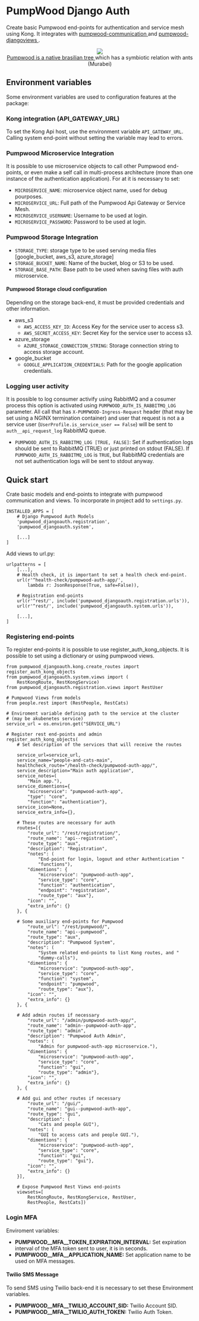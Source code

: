 # PumpWood Django Auth
Create basic Pumpwood end-points for authentication and service mesh using
Kong. It integrates with
<a href="https://github.com/Murabei-OpenSource-Codes/pumpwood-communication">
    pumpwood-communication
</a> and <a href="https://github.com/Murabei-OpenSource-Codes/pumpwood-djangoviews">
    pumpwood-djangoviews
</a>.

<p align="center" width="60%">
  <img src="doc/sitelogo-horizontal.png" /> <br>

  <a href="https://en.wikipedia.org/wiki/Cecropia">
    Pumpwood is a native brasilian tree
  </a> which has a symbiotic relation with ants (Murabei)
</p>

## Environment variables
Some environment variables are used to configuration features at the package:

### Kong integration (API_GATEWAY_URL)
To set the Kong Api host, use the environment variable `API_GATEWAY_URL`.
Calling system end-point without setting the variable may lead to errors.

### Pumpwood Microservice Integration
It is possible to use microservice objects to call other Pumpwood end-points,
or even make a self call in multi-process architecture (more than one
instance of the authentication application). For at it is necessary to set:

- `MICROSERVICE_NAME`: microservice object name, used for debug pourposes.
- `MICROSERVICE_URL`: Full path of the Pumpwood Api Gateway or Service Mesh.
- `MICROSERVICE_USERNAME`: Username to be used at login.
- `MICROSERVICE_PASSWORD`: Password to be used at login.

### Pumpwood Storage Integration
- `STORAGE_TYPE`: storage type to be used serving media files [google_bucket, aws_s3, azure_storage]
- `STORAGE_BUCKET_NAME`: Name of the bucket, blog or S3 to be used.
- `STORAGE_BASE_PATH`: Base path to be used when saving files with auth microservice.

#### Pumpwood Storage cloud configuration
Depending on the storage back-end, it must be provided credentials and other information.
- aws_s3
  -  `AWS_ACCESS_KEY_ID`: Access Key for the service user to access s3.
  - `AWS_SECRET_ACCESS_KEY`:  Secret Key for the service user to access s3.
- azure_storage
  - `AZURE_STORAGE_CONNECTION_STRING`: Storage connection string to access storage account.
- google_bucket
  - `GOOGLE_APPLICATION_CREDENTIALS`: Path for the google application credentials.

### Logging user activity
It is possible to log consumer activify using RabbitMQ and a cosumer process
this option is activated using `PUMPWOOD_AUTH_IS_RABBITMQ_LOG` parameter.
All call that has `X-PUMPWOOD-Ingress-Request` header (that may be set using
a NGINX termination container) and user that request is not a a service user
(`UserProfile.is_service_user == False`) will be sent to `auth__api_request_log`
RabbitMQ queue.
- `PUMPWOOD_AUTH_IS_RABBITMQ_LOG [TRUE, FALSE]`: Set if authentication logs
  should be sent to RabbitMQ (TRUE) or just printed on stdout (FALSE).
  If `PUMPWOOD_AUTH_IS_RABBITMQ_LOG` is `TRUE`, but RabbitMQ credentials are not
  set authentication logs will be sent to stdout anyway.

## Quick start
Crate basic models and end-points to integrate with pumpwood communication
and views. To incorporate in project add to `settings.py`.

```
INSTALLED_APPS = [
    # Django Pumpwood Auth Models
    'pumpwood_djangoauth.registration',
    'pumpwood_djangoauth.system',

    [...]
]
```

Add views to url.py:
```
urlpatterns = [
    [...],
    # Health check, it is important to set a health check end-point.
    url(r'^health-check/pumpwood-auth-app/',
        lambda r: JsonResponse(True, safe=False)),

    # Registration end-points
    url(r'^rest/', include('pumpwood_djangoauth.registration.urls')),
    url(r'^rest/', include('pumpwood_djangoauth.system.urls')),

    [...],
]
```

### Registering end-points
To register end-points it is possible to use register_auth_kong_objects.
It is possible to set using a dictionary or using pumpwood views.

```
from pumpwood_djangoauth.kong.create_routes import register_auth_kong_objects
from pumpwood_djangoauth.system.views import (
    RestKongRoute, RestKongService)
from pumpwood_djangoauth.registration.views import RestUser

# Pumpwood Views from models
from people.rest import (RestPeople, RestCats)

# Enviroment variable defining path to the service at the cluster
# (may be akubenetes service)
service_url = os.environ.get("SERVICE_URL")

# Register rest end-points and admin
register_auth_kong_objects(
    # Set description of the services that will receive the routes

    service_url=service_url,
    service_name="people-and-cats-main",
    healthcheck_route="/health-check/pumpwood-auth-app/",
    service_description="Main auth application",
    service_notes=(
        "Main app."),
    service_dimentions={
        "microservice": "pumpwood-auth-app",
        "type": "core",
        "function": "authentication"},
    service_icon=None,
    service_extra_info={},

    # These routes are necessary for auth
    routes=[{
        "route_url": "/rest/registration/",
        "route_name": "api--registration",
        "route_type": "aux",
        "description": "Registration",
        "notes": (
            "End-point for login, logout and other Authentication "
            "functions"),
        "dimentions": {
            "microservice": "pumpwood-auth-app",
            "service_type": "core",
            "function": "authentication",
            "endpoint": "registration",
            "route_type": "aux"},
        "icon": "",
        "extra_info": {}
    }, {

    # Some auxiliary end-points for Pumpwood
        "route_url": "/rest/pumpwood/",
        "route_name": "api--pumpwood",
        "route_type": "aux",
        "description": "Pumpwood System",
        "notes": (
            "System related end-points to list Kong routes, and "
            "dummy-calls"),
        "dimentions": {
            "microservice": "pumpwood-auth-app",
            "service_type": "core",
            "function": "system",
            "endpoint": "pumpwood",
            "route_type": "aux"},
        "icon": "",
        "extra_info": {}
    }, {

    # Add admin routes if necessary
        "route_url": "/admin/pumpwood-auth-app/",
        "route_name": "admin--pumpwood-auth-app",
        "route_type": "admin",
        "description": "Pumpwood Auth Admin",
        "notes": (
            "Admin for pumpwood-auth-app microservice."),
        "dimentions": {
            "microservice": "pumpwood-auth-app",
            "service_type": "core",
            "function": "gui",
            "route_type": "admin"},
        "icon": "",
        "extra_info": {}
    }, {

    # Add gui and other routes if necessary
        "route_url": "/gui/",
        "route_name": "gui--pumpwood-auth-app",
        "route_type": "gui",
        "description": (
            "Cats and people GUI"),
        "notes": (
            "GUI to access cats and people GUI."),
        "dimentions": {
            "microservice": "pumpwood-auth-app",
            "service_type": "core",
            "function": "gui",
            "route_type": "gui"},
        "icon": "",
        "extra_info": {}
    }],

    # Expose Pumpwood Rest Views end-points
    viewsets=[
        RestKongRoute, RestKongService, RestUser,
        RestPeople, RestCats])
```

### Login MFA
Enviroment variables:
- **PUMPWOOD__MFA__TOKEN_EXPIRATION_INTERVAL:** Set expiration interval of the
  MFA token sent to user, it is in seconds.
- **PUMPWOOD__MFA__APPLICATION_NAME:** Set application name to be used on
  MFA messages.

#### Twilio SMS Message
To send SMS using Twilio back-end it is necessary to set these Environment
variables.
- **PUMPWOOD__MFA__TWILIO_ACCOUNT_SID:** Twilio Account SID.
- **PUMPWOOD__MFA__TWILIO_AUTH_TOKEN:** Twilio Auth Token.
